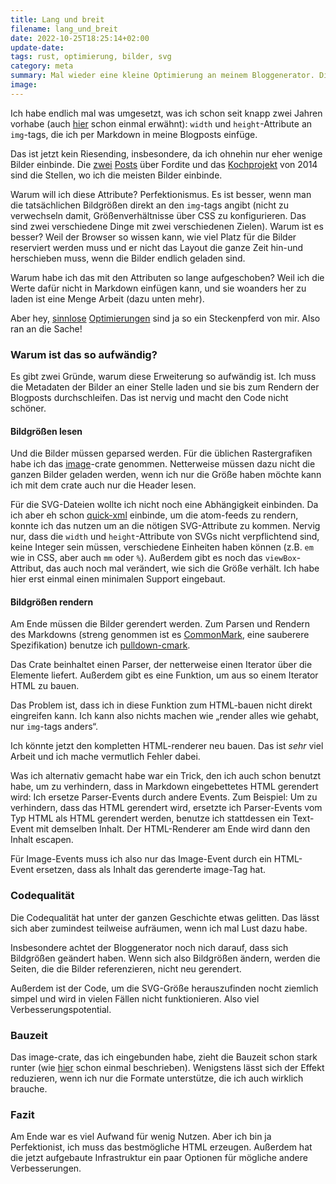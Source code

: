 ```yaml
---
title: Lang und breit
filename: lang_und_breit
date: 2022-10-25T18:25:14+02:00
update-date:
tags: rust, optimierung, bilder, svg
category: meta
summary: Mal wieder eine kleine Optimierung an meinem Bloggenerator. Diese hat mich unverhältnismäßig viel Zeit gekostet.
image:
---
```


Ich habe endlich mal was umgesetzt, was ich schon seit knapp zwei Jahren vorhabe (auch [hier](/blogposts/optimize_rust_build_time) schon einmal erwähnt): `width` und `height`-Attribute an `img`-tags, die ich per Markdown in meine Blogposts einfüge.

Das ist jetzt kein Riesending, insbesondere, da ich ohnehin nur eher wenige Bilder einbinde. Die [zwei](/blogposts/fordite) [Posts](/blogposts/fordite_update) über Fordite und das [Kochprojekt](/categories/kochprojekt) von 2014 sind die Stellen, wo ich die meisten Bilder einbinde.

Warum will ich diese Attribute? Perfektionismus. Es ist besser, wenn man die tatsächlichen Bildgrößen direkt an den `img`-tags angibt (nicht zu verwechseln damit, Größenverhältnisse über CSS zu konfigurieren. Das sind zwei verschiedene Dinge mit zwei verschiedenen Zielen). Warum ist es besser? Weil der Browser so wissen kann, wie viel Platz für die Bilder reserviert werden muss und er nicht das Layout die ganze Zeit hin-und herschieben muss, wenn die Bilder endlich geladen sind.

Warum habe ich das mit den Attributen so lange aufgeschoben? Weil ich die Werte dafür nicht in Markdown einfügen kann, und sie woanders her zu laden ist eine Menge Arbeit (dazu unten mehr).

Aber hey, [sinnlose](/blogposts/blog-optimization) [Optimierungen](/blogposts/benchmark) sind ja so ein Steckenpferd von mir. Also ran an die Sache!

### Warum ist das so aufwändig?

Es gibt zwei Gründe, warum diese Erweiterung so aufwändig ist. Ich muss die Metadaten der Bilder an einer Stelle laden und sie bis zum Rendern der Blogposts durchschleifen. Das ist nervig und macht den Code nicht schöner.

#### Bildgrößen lesen

Und die Bilder müssen geparsed werden. Für die üblichen Rastergrafiken habe ich das [image](https://crates.io/crates/image)-crate genommen. Netterweise müssen dazu nicht die ganzen Bilder geladen werden, wenn ich nur die Größe haben möchte kann ich mit dem crate auch nur die Header lesen.

Für die SVG-Dateien wollte ich nicht noch eine Abhängigkeit einbinden. Da ich aber eh schon [quick-xml](https://crates.io/crates/quick-xml) einbinde, um die atom-feeds zu rendern, konnte ich das nutzen um an die nötigen SVG-Attribute zu kommen. Nervig nur, dass die `width` und `height`-Attribute von SVGs nicht verpflichtend sind, keine Integer sein müssen, verschiedene Einheiten haben können (z.B. `em` wie in CSS, aber auch `mm` oder `%`). Außerdem gibt es noch das `viewBox`-Attribut, das auch noch mal verändert, wie sich die Größe verhält. Ich habe hier erst einmal einen minimalen Support eingebaut.

#### Bildgrößen rendern

Am Ende müssen die Bilder gerendert werden. Zum Parsen und Rendern des Markdowns (streng genommen ist es [CommonMark](https://commonmark.org/), eine sauberere Spezifikation) benutze ich [pulldown-cmark](https://crates.io/crates/pulldown-cmark).

Das Crate beinhaltet einen Parser, der netterweise einen Iterator über die Elemente liefert. Außerdem gibt es eine Funktion, um aus so einem Iterator HTML zu bauen.

Das Problem ist, dass ich in diese Funktion zum HTML-bauen nicht direkt eingreifen kann. Ich kann also nichts machen wie „render alles wie gehabt, nur `img`-tags anders“.

Ich könnte jetzt den kompletten HTML-renderer neu bauen. Das ist _sehr_ viel Arbeit und ich mache vermutlich Fehler dabei.

Was ich alternativ gemacht habe war ein Trick, den ich auch schon benutzt habe, um zu verhindern, dass in Markdown eingebettetes HTML gerendert wird: Ich ersetze Parser-Events durch andere Events. Zum Beispiel: Um zu verhindern, dass das HTML gerendert wird, ersetzte ich Parser-Events vom Typ HTML als HTML gerendert werden, benutze ich stattdessen ein Text-Event mit demselben Inhalt. Der HTML-Renderer am Ende wird dann den Inhalt escapen.

Für Image-Events muss ich also nur das Image-Event durch ein HTML-Event ersetzen, dass als Inhalt das gerenderte image-Tag hat.

### Codequalität

Die Codequalität hat unter der ganzen Geschichte etwas gelitten. Das lässt sich aber zumindest teilweise aufräumen, wenn ich mal Lust dazu habe.

Insbesondere achtet der Bloggenerator noch nich darauf, dass sich Bildgrößen geändert haben. Wenn sich also Bildgrößen ändern, werden die Seiten, die die Bilder referenzieren, nicht neu gerendert.

Außerdem ist der Code, um die SVG-Größe herauszufinden nocht ziemlich simpel und wird in vielen Fällen nicht funktionieren. Also viel Verbesserungspotential.

### Bauzeit

Das image-crate, das ich eingebunden habe, zieht die Bauzeit schon stark runter (wie [hier](/blogposts/optimize_rust_build_time) schon einmal beschrieben). Wenigstens lässt sich der Effekt reduzieren, wenn ich nur die Formate unterstütze, die ich auch wirklich brauche.

### Fazit

Am Ende war es viel Aufwand für wenig Nutzen. Aber ich bin ja Perfektionist, ich muss das bestmögliche HTML erzeugen. Außerdem hat die jetzt aufgebaute Infrastruktur ein paar Optionen für mögliche andere Verbesserungen.
